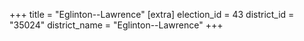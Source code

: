 +++
title = "Eglinton--Lawrence"
[extra]
election_id = 43
district_id = "35024"
district_name = "Eglinton--Lawrence"
+++
